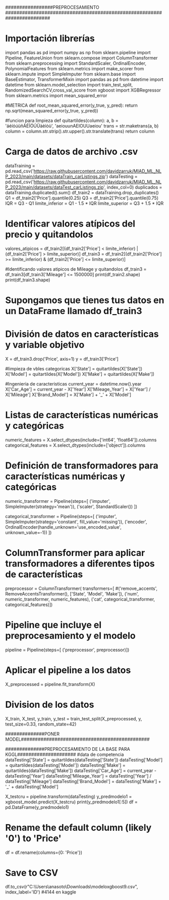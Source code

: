 #################PREPROCESAMIENTO ########################################################################
# Importación librerías
import pandas as pd
import numpy as np
from sklearn.pipeline import Pipeline, FeatureUnion
from sklearn.compose import ColumnTransformer
from sklearn.preprocessing import StandardScaler, OrdinalEncoder, PolynomialFeatures
from sklearn.metrics import make_scorer
from sklearn.impute import SimpleImputer
from sklearn.base import BaseEstimator, TransformerMixin
import pandas as pd
from datetime import datetime
from sklearn.model_selection import train_test_split, RandomizedSearchCV,cross_val_score
from xgboost import XGBRegressor
from sklearn.metrics import mean_squared_error

#METRICA
def root_mean_squared_error(y_true, y_pred):
    return np.sqrt(mean_squared_error(y_true, y_pred))

#funcion para limpieza 
def quitartildes(column):
    a, b = 'áéíóúüñÁÉÍÓÚÜàèìòù', 'aeiouunAEIOUUaeiou'
    trans = str.maketrans(a, b)
    column = column.str.strip().str.upper().str.translate(trans)
    return column

# Carga de datos de archivo .csv
dataTraining = pd.read_csv('https://raw.githubusercontent.com/davidzarruk/MIAD_ML_NLP_2023/main/datasets/dataTrain_carListings.zip')
dataTesting = pd.read_csv('https://raw.githubusercontent.com/davidzarruk/MIAD_ML_NLP_2023/main/datasets/dataTest_carListings.zip', index_col=0)
duplicados = dataTraining.duplicated().sum()
df_train2 = dataTraining.drop_duplicates()
Q1 = df_train2['Price'].quantile(0.25)
Q3 = df_train2['Price'].quantile(0.75)
IQR = Q3 - Q1
limite_inferior = Q1 - 1.5 * IQR
limite_superior = Q3 + 1.5 * IQR

# Identificar valores atípicos del precio y quitandolos
valores_atipicos = df_train2[(df_train2['Price'] < limite_inferior) | (df_train2['Price'] > limite_superior)]
df_train3 = df_train2[(df_train2['Price'] >= limite_inferior) & (df_train2['Price'] <= limite_superior)]

#Identificando valores atipicos de Mileage y quitandolos 
df_train3 = df_train3[df_train3['Mileage'] <= 1500000]
print(df_train2.shape)
print(df_train3.shape)

# Supongamos que tienes tus datos en un DataFrame llamado df_train3
# División de datos en características y variable objetivo
X = df_train3.drop('Price', axis=1)
y = df_train3['Price']

#limpieza de vbles categoricas
X['State'] = quitartildes(X['State'])
X['Model'] = quitartildes(X['Model'])
X['Make'] = quitartildes(X['Make'])

#Ingenieria de caracteristicas
current_year = datetime.now().year
X['Car_Age'] = current_year - X['Year']
X['Mileage_Year'] = X['Year'] / X['Mileage']
X['Brand_Model'] = X['Make'] + '_' + X['Model']

# Listas de características numéricas y categóricas
numeric_features = X.select_dtypes(include=['int64', 'float64']).columns
categorical_features = X.select_dtypes(include=['object']).columns

# Definición de transformadores para características numéricas y categóricas
numeric_transformer = Pipeline(steps=[
    ('imputer', SimpleImputer(strategy='mean')),
    ('scaler', StandardScaler())
])

categorical_transformer = Pipeline(steps=[
    ('imputer', SimpleImputer(strategy='constant', fill_value='missing')),
    ('encoder', OrdinalEncoder(handle_unknown='use_encoded_value', unknown_value=-1))
])

# ColumnTransformer para aplicar transformadores a diferentes tipos de características
preprocessor = ColumnTransformer(
    transformers=[
        #('remove_accents', RemoveAccentsTransformer(), ['State', 'Model', 'Make']),
        ('num', numeric_transformer, numeric_features),
        ('cat', categorical_transformer, categorical_features)])

# Pipeline que incluye el preprocesamiento y el modelo
pipeline = Pipeline(steps=[
    ('preprocessor', preprocessor)])

# Aplicar el pipeline a los datos
X_preprocessed = pipeline.fit_transform(X)

# Division de los datos
X_train, X_test, y_train, y_test = train_test_split(X_preprocessed, y, test_size=0.33, random_state=42)

##############PONER MODEL##############################################

##############PREPROCESAMIENTO DE LA BASE PARA KGGL#####################
#data de competencia
dataTesting['State'] = quitartildes(dataTesting['State'])
dataTesting['Model'] = quitartildes(dataTesting['Model'])
dataTesting['Make'] = quitartildes(dataTesting['Make'])
dataTesting['Car_Age'] = current_year - dataTesting['Year']
dataTesting['Mileage_Year'] = dataTesting['Year'] / dataTesting['Mileage']
dataTesting['Brand_Model'] = dataTesting['Make'] + '_' + dataTesting['Model']

X_testcru = pipeline.transform(dataTesting)
y_predmodelo1 = xgboost_model.predict(X_testcru)
print(y_predmodelo1[:5]) 
df = pd.DataFrame(y_predmodelo1) 
# Rename the default column (likely '0') to 'Price'
df = df.rename(columns={0: 'Price'}) 
# Save to CSV 
df.to_csv(r"C:\Users\anasoto\Downloads\modeloxgboost9.csv", index_label='ID') 
#4144 en kaggle
